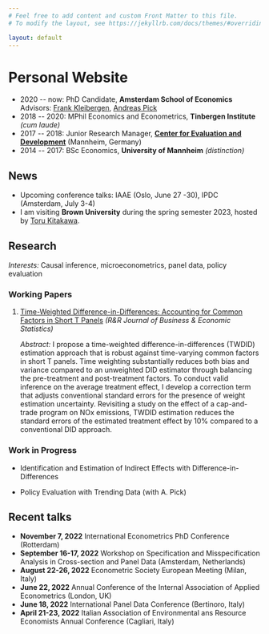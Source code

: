 ```yaml
---
# Feel free to add content and custom Front Matter to this file.
# To modify the layout, see https://jekyllrb.com/docs/themes/#overriding-theme-defaults

layout: default
---
```


# Personal Website

- 2020 -- now: PhD Candidate, **Amsterdam School of Economics**
    Advisors:  [Frank Kleibergen](https://ase.uva.nl/profile/k/l/f.r.kleibergen/f.r.kleibergen.html),  [Andreas Pick](http://apick.eu/)  
- 2018 -- 2020: MPhil Economics and Econometrics, **Tinbergen Institute** *(cum laude)*
- 2017 -- 2018: Junior Research Manager, [**Center for Evaluation and Development**](https://c4ed.org/) (Mannheim, Germany)
- 2014 -- 2017: BSc Economics, **University of Mannheim** *(distinction)*

## News

- Upcoming conference talks: IAAE (Oslo, June 27 -30), IPDC (Amsterdam, July 3-4)
- I am visiting **Brown University** during the spring semester 2023, hosted by [Toru Kitakawa](https://sites.google.com/brown.edu/torukitagawa).
  
## Research

*Interests:* Causal inference, microeconometrics, panel data, policy evaluation

### Working Papers

1. [Time-Weighted Difference-in-Differences: Accounting for Common Factors in Short T Panels](https://papers.tinbergen.nl/23004.pdf) *(R&R Journal of Business & Economic Statistics)*

     *Abstract:*
I propose a time-weighted difference-in-differences (TWDID) estimation approach that is robust against time-varying common factors in short T panels. Time weighting substantially reduces both bias and variance compared to an unweighted DID estimator through balancing the pre-treatment and post-treatment factors. To conduct valid inference on the average treatment effect, I develop a correction term that adjusts conventional standard errors for the presence of weight estimation uncertainty. Revisiting a study on the effect of a cap-and-trade program on NOx emissions, TWDID estimation reduces the standard errors of the estimated treatment effect by 10% compared to a conventional DID approach.

### Work in Progress

- Identification and Estimation of Indirect Effects with Difference-in-Differences

- Policy Evaluation with Trending Data (with A. Pick)

## Recent talks

- **November 7, 2022** International Econometrics PhD Conference (Rotterdam)
- **September 16-17, 2022** Workshop on Specification and Misspecification Analysis in
Cross-section and Panel Data (Amsterdam, Netherlands)
- **August 22-26, 2022**  Econometric Society European Meeting (Milan, Italy)
- **June 22, 2022** Annual Conference of the Internal Association of Applied Econometrics (London, UK)
- **June 18, 2022** International Panel Data Conference (Bertinoro, Italy)
- **April 21-23, 2022** Italian Association of Environmental ans Resource Economists Annual Conference (Cagliari, Italy)